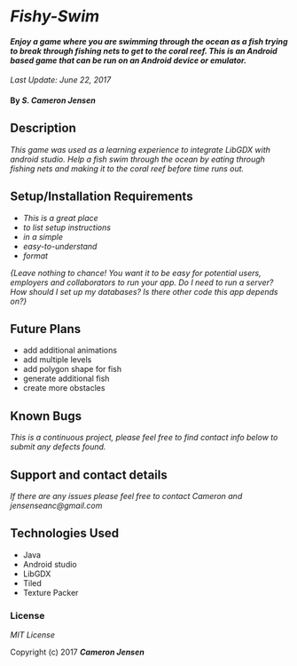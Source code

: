 # _Fishy-Swim_

#### _Enjoy a game where you are swimming through the ocean as a fish trying to break through fishing nets to get to the coral reef. This is an Android based game that can be run on an Android device or emulator._
_Last Update: June 22, 2017_

#### By _**S. Cameron Jensen**_

## Description

_This game was used as a learning experience to integrate LibGDX with android studio. Help a fish swim through the ocean by eating through fishing nets and making it to the coral reef before time runs out._

## Setup/Installation Requirements

* _This is a great place_
* _to list setup instructions_
* _in a simple_
* _easy-to-understand_
* _format_

_{Leave nothing to chance! You want it to be easy for potential users, employers and collaborators to run your app. Do I need to run a server? How should I set up my databases? Is there other code this app depends on?}_


## Future Plans

* add additional animations
* add multiple levels
* add polygon shape for fish
* generate additional fish
* create more obstacles

## Known Bugs

_This is a continuous project, please feel free to find contact info below to submit any defects found._

## Support and contact details

_If there are any issues please feel free to contact Cameron and jensenseanc@gmail.com_

## Technologies Used

* Java
* Android studio
* LibGDX
* Tiled
* Texture Packer

### License

*MIT License*

Copyright (c) 2017 **_Cameron Jensen_**
